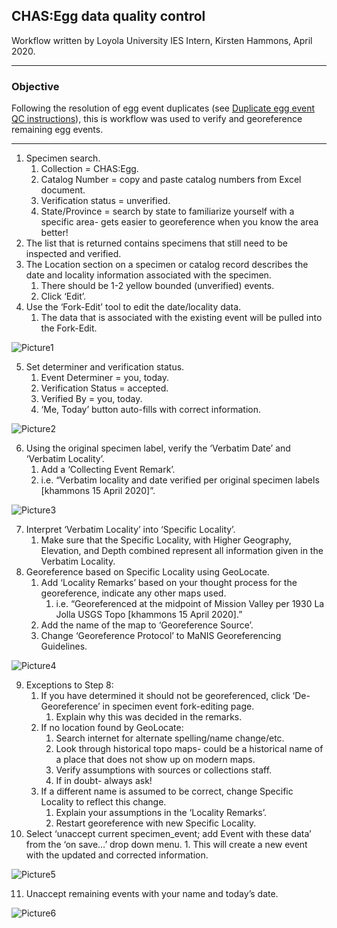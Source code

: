 ## CHAS:Egg data quality control
Workflow written by Loyola University IES Intern, Kirsten Hammons, April 2020.
***

### Objective
Following the resolution of egg event duplicates (see [Duplicate egg event QC instructions](https://github.com/anna-chinn/image-repo/files/4618176/Egg.event.QC.instructions.pdf)), this is workflow was used to verify and georeference remaining egg events.

***

1. Specimen search.
     1. Collection = CHAS:Egg.
     1. Catalog Number = copy and paste catalog numbers from Excel document.
     1. Verification status = unverified.
     1. State/Province = search by state to familiarize yourself with a specific area- gets easier to georeference when you know the area better!
2. The list that is returned contains specimens that still need to be inspected and verified.
3. The Location section on a specimen or catalog record describes the date and locality information associated with the specimen.
     1. There should be 1-2 yellow bounded (unverified) events.
     1. Click ‘Edit’.
4. Use the ‘Fork-Edit’ tool to edit the date/locality data.
     1. The data that is associated with the existing event will be pulled into the Fork-Edit.
     
![Picture1](https://user-images.githubusercontent.com/40321380/81735442-0ed90c00-9463-11ea-8104-fd985cc44821.png)

5. Set determiner and verification status.
    1. Event Determiner = you, today.
    1. Verification Status = accepted.
    1. Verified By = you, today.
    1. ‘Me, Today’ button auto-fills with correct information.

![Picture2](https://user-images.githubusercontent.com/40321380/81735444-0f71a280-9463-11ea-8f2f-18cf6f04229d.png)
    
6.	Using the original specimen label, verify the ‘Verbatim Date’ and ‘Verbatim Locality’.
    1. Add a ‘Collecting Event Remark’.
    1. i.e. “Verbatim locality and date verified per original specimen labels [khammons 15 April 2020]”.


![Picture3](https://user-images.githubusercontent.com/40321380/81735447-100a3900-9463-11ea-93d5-a622e43cbb1e.png)

7. Interpret ‘Verbatim Locality’ into ‘Specific Locality’.
    1. Make sure that the Specific Locality, with Higher Geography, Elevation, and Depth combined represent all information given in the Verbatim Locality.
8. Georeference based on Specific Locality using GeoLocate.
    1. Add ‘Locality Remarks’ based on your thought process for the georeference, indicate any other maps used.
        1. i.e. “Georeferenced at the midpoint of Mission Valley per 1930 La Jolla USGS Topo [khammons 15 April 2020].”
    1. Add the name of the map to ‘Georeference Source’.
    1. Change ‘Georeference Protocol’ to MaNIS Georeferencing Guidelines.

![Picture4](https://user-images.githubusercontent.com/40321380/81735452-10a2cf80-9463-11ea-9391-612e0d8ea529.png)

9. Exceptions to Step 8:
    1. If you have determined it should not be georeferenced, click ‘De-Georeference’ in specimen event fork-editing page.
        1. Explain why this was decided in the remarks.
    1. If no location found by GeoLocate:	
        1. Search internet for alternate spelling/name change/etc.
        1. Look through historical topo maps- could be a historical name of a place that does not show up on modern maps.
        1. Verify assumptions with sources or collections staff.
        1. If in doubt- always ask!
    1. If a different name is assumed to be correct, change Specific Locality to reflect this change.
        1. Explain your assumptions in the ‘Locality Remarks’.
        1. Restart georeference with new Specific Locality.
10. Select ‘unaccept current specimen_event; add Event with these data’ from the ‘on save…’ drop down menu.
        1. This will create a new event with the updated and corrected information.
    
![Picture5](https://user-images.githubusercontent.com/40321380/81735455-113b6600-9463-11ea-9cf4-f80ab41aa80c.png)

11. Unaccept remaining events with your name and today’s date.

![Picture6](https://user-images.githubusercontent.com/40321380/81735456-11d3fc80-9463-11ea-8718-92b1f2d01a59.png)
